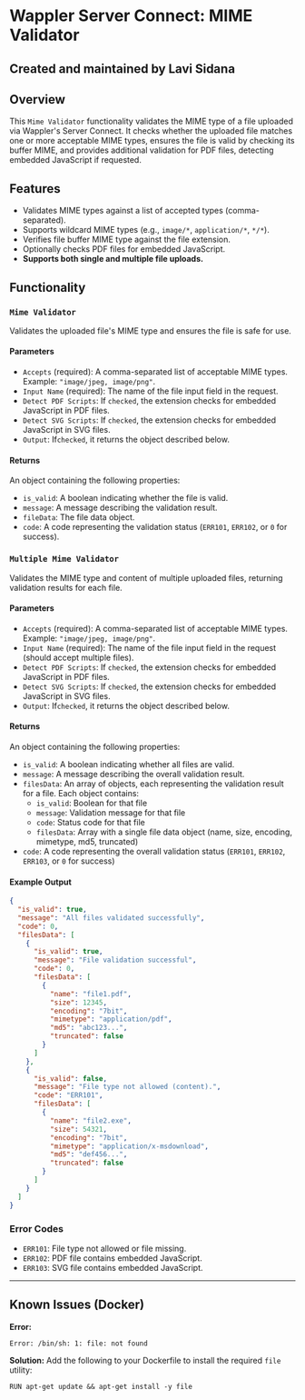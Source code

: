# Wappler Server Connect: MIME Validator

## Created and maintained by Lavi Sidana

## Overview

This `Mime Validator` functionality validates the MIME type of a file uploaded via Wappler's Server Connect. It checks whether the uploaded file matches one or more acceptable MIME types, ensures the file is valid by checking its buffer MIME, and provides additional validation for PDF files, detecting embedded JavaScript if requested.

## Features

- Validates MIME types against a list of accepted types (comma-separated).
- Supports wildcard MIME types (e.g., `image/*`, `application/*`, `*/*`).
- Verifies file buffer MIME type against the file extension.
- Optionally checks PDF files for embedded JavaScript.
- **Supports both single and multiple file uploads.**

## Functionality

### `Mime Validator`

Validates the uploaded file's MIME type and ensures the file is safe for use.

#### Parameters
  - `Accepts` (required): A comma-separated list of acceptable MIME types. Example: `"image/jpeg, image/png"`.
  - `Input Name` (required): The name of the file input field in the request.
  - `Detect PDF Scripts`: If `checked`, the extension checks for embedded JavaScript in PDF files.
  - `Detect SVG Scripts`: If `checked`, the extension checks for embedded JavaScript in SVG files.
  - `Output`: If`checked`, it returns the object described below.

#### Returns

An object containing the following properties:
- `is_valid`: A boolean indicating whether the file is valid.
- `message`: A message describing the validation result.
- `fileData`: The file data object.
- `code`: A code representing the validation status (`ERR101`, `ERR102`, or `0` for success).

### `Multiple Mime Validator`

Validates the MIME type and content of multiple uploaded files, returning validation results for each file.

#### Parameters
  - `Accepts` (required): A comma-separated list of acceptable MIME types. Example: `"image/jpeg, image/png"`.
  - `Input Name` (required): The name of the file input field in the request (should accept multiple files).
  - `Detect PDF Scripts`: If `checked`, the extension checks for embedded JavaScript in PDF files.
  - `Detect SVG Scripts`: If `checked`, the extension checks for embedded JavaScript in SVG files.
  - `Output`: If`checked`, it returns the object described below.

#### Returns

An object containing the following properties:
- `is_valid`: A boolean indicating whether all files are valid.
- `message`: A message describing the overall validation result.
- `filesData`: An array of objects, each representing the validation result for a file. Each object contains:
  - `is_valid`: Boolean for that file
  - `message`: Validation message for that file
  - `code`: Status code for that file
  - `filesData`: Array with a single file data object (name, size, encoding, mimetype, md5, truncated)
- `code`: A code representing the overall validation status (`ERR101`, `ERR102`, `ERR103`, or `0` for success)

#### Example Output
```json
{
  "is_valid": true,
  "message": "All files validated successfully",
  "code": 0,
  "filesData": [
    {
      "is_valid": true,
      "message": "File validation successful",
      "code": 0,
      "filesData": [
        {
          "name": "file1.pdf",
          "size": 12345,
          "encoding": "7bit",
          "mimetype": "application/pdf",
          "md5": "abc123...",
          "truncated": false
        }
      ]
    },
    {
      "is_valid": false,
      "message": "File type not allowed (content).",
      "code": "ERR101",
      "filesData": [
        {
          "name": "file2.exe",
          "size": 54321,
          "encoding": "7bit",
          "mimetype": "application/x-msdownload",
          "md5": "def456...",
          "truncated": false
        }
      ]
    }
  ]
}
```

### Error Codes

- `ERR101`: File type not allowed or file missing.
- `ERR102`: PDF file contains embedded JavaScript.
- `ERR103`: SVG file contains embedded JavaScript.

---

## Known Issues (Docker)

**Error:**
```
Error: /bin/sh: 1: file: not found
```

**Solution:**
Add the following to your Dockerfile to install the required `file` utility:

```
RUN apt-get update && apt-get install -y file
```


